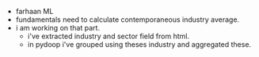 - farhaan ML
- fundamentals need to calculate contemporaneous industry average.
- i am working on that part.
    - i've extracted industry and sector field from html.
    - in pydoop i've grouped using theses industry and aggregated these.